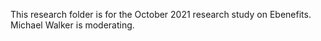 This research folder is for the October 2021 research study on Ebenefits. Michael Walker is moderating. 
